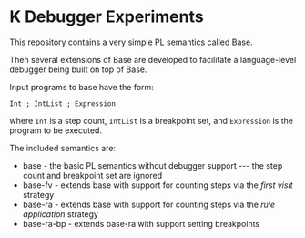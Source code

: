 # K Debugger Experiments

This repository contains a very simple PL semantics called Base.

Then several extensions of Base are developed to facilitate a language-level debugger being built on top of Base.

Input programs to base have the form:

```
Int ; IntList ; Expression
```

where `Int` is a step count, `IntList` is a breakpoint set, and `Expression` is the program to be executed.

The included semantics are:

-   base       - the basic PL semantics without debugger support --- the step count and breakpoint set are ignored
-   base-fv    - extends base with support for counting steps via the _first visit_ strategy
-   base-ra    - extends base with support for counting steps via the _rule application_ strategy
-   base-ra-bp - extends base-ra with support setting breakpoints
